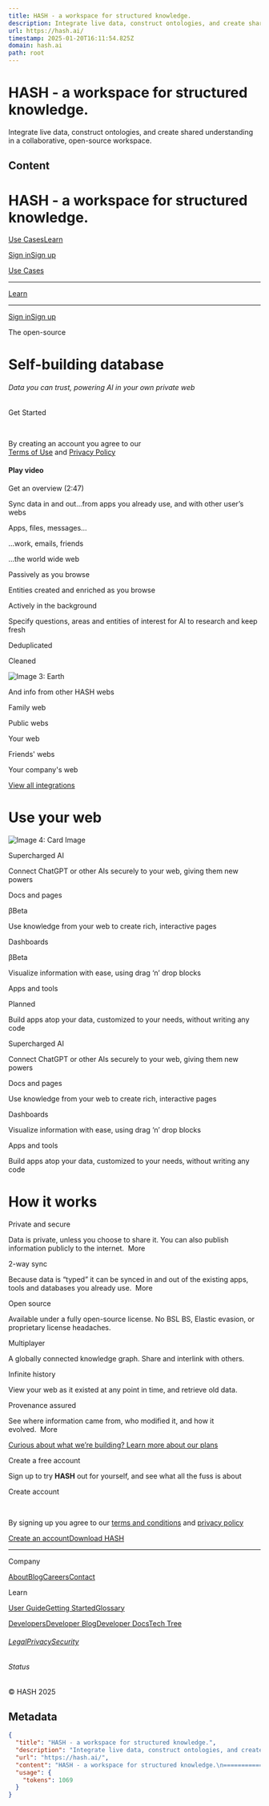 ```yaml
---
title: HASH - a workspace for structured knowledge.
description: Integrate live data, construct ontologies, and create shared understanding in a collaborative, open-source workspace.
url: https://hash.ai/
timestamp: 2025-01-20T16:11:54.825Z
domain: hash.ai
path: root
---
```


# HASH - a workspace for structured knowledge.


Integrate live data, construct ontologies, and create shared understanding in a collaborative, open-source workspace.


## Content

HASH - a workspace for structured knowledge.
===============

[](https://hash.ai/)

[Use Cases](https://hash.ai/cases)[Learn](https://hash.ai/learn)

[Sign in](https://app.hash.ai/signin)[Sign up](https://app.hash.ai/signup)

[Use Cases](https://hash.ai/cases)

* * *

[Learn](https://hash.ai/guide)

* * *

[Sign in](https://app.hash.ai/signin)[Sign up](https://hash.ai/guide/introduction/get-started)

The open-source

Self-building database
======================

###### Data you can trust, powering AI in your own private web

Get Started

​

By creating an account you agree to our  
[Terms of Use](https://hash.ai/legal/terms) and [Privacy Policy](https://hash.ai/legal/privacy)

#### Play video

Get an overview (2:47)

Sync data in and out...from apps you already use, and with other user’s webs

Apps, files, messages…

…work, emails, friends

…the world wide web

Passively as you browse

Entities created and enriched as you browse

Actively in the background

Specify questions, areas and entities of interest for AI to research and keep fresh

Deduplicated

Cleaned

![Image 3: Earth](https://hash.ai/_next/image?url=%2Fimages%2Fearth.png&w=384&q=75)

And info from other HASH webs

Family web

Public webs

Your web

Friends' webs

Your company's web

[View all integrations](https://hash.ai/integrations)

Use your web
============

![Image 4: Card Image](https://hash.ai/_next/image?url=https%3A%2F%2Fhash.ai%2Fcdn-cgi%2Fimagedelivery%2FEipKtqu98OotgfhvKf6Eew%2F072a2ca0-96a7-4cf5-4bc5-c1ff17f50800%2Fpublic&w=3840&q=75)

Supercharged AI

Connect ChatGPT or other AIs securely to your web, giving them new powers  

Docs and pages

βBeta

Use knowledge from your web to create rich, interactive pages  

Dashboards

βBeta

Visualize information with ease, using drag ‘n’ drop blocks  

Apps and tools

Planned

Build apps atop your data, customized to your needs, without writing any code  

Supercharged AI

Connect ChatGPT or other AIs securely to your web, giving them new powers  

Docs and pages

Use knowledge from your web to create rich, interactive pages  

Dashboards

Visualize information with ease, using drag ‘n’ drop blocks  

Apps and tools

Build apps atop your data, customized to your needs, without writing any code  

How it works
============

Private and secure

Data is private, unless you choose to share it. You can also publish information publicly to the internet.  More

2-way sync

Because data is “typed” it can be synced in and out of the existing apps, tools and databases you already use.  More

Open source

Available under a fully open-source license. No BSL BS, Elastic evasion, or proprietary license headaches.  

Multiplayer

A globally connected knowledge graph. Share and interlink with others.  

Infinite history

View your web as it existed at any point in time, and retrieve old data.  

Provenance assured

See where information came from, who modified it, and how it evolved.  More

[Curious about what we’re building? Learn more about our plans](https://hash.ai/about)

Create a free account

Sign up to try **HASH** out for yourself, and see what all the fuss is about

Create account

​

By signing up you agree to our [terms and conditions](https://hash.ai/legal/terms) and [privacy policy](https://hash.ai/legal/privacy)

[](https://hash.ai/)

[Create an account](https://app.hash.ai/signup)[Download HASH](https://hash.ai/guide/introduction/get-started)

* * *

Company

[About](https://hash.ai/about)[Blog](https://hash.ai/blog)[Careers](https://hash.ai/careers)[Contact](https://hash.ai/contact)

Learn

[User Guide](https://hash.ai/guide/introduction)[Getting Started](https://hash.ai/guide/introduction/get-started)[Glossary](https://hash.ai/glossary)

[Developers](https://hash.dev/)[Developer Blog](https://hash.dev/blog)[Developer Docs](https://hash.dev/docs)[Tech Tree](https://hash.dev/roadmap)

[](https://x.com/hashintel)[](https://www.linkedin.com/company/hashintel)[](https://github.com/hashintel/hash)

###### [Legal](https://hash.ai/legal)[Privacy](https://hash.ai/legal/privacy)[Security](https://hash.ai/security)

###### Status

© HASH 2025

## Metadata

```json
{
  "title": "HASH - a workspace for structured knowledge.",
  "description": "Integrate live data, construct ontologies, and create shared understanding in a collaborative, open-source workspace.",
  "url": "https://hash.ai/",
  "content": "HASH - a workspace for structured knowledge.\n===============\n\n[](https://hash.ai/)\n\n[Use Cases](https://hash.ai/cases)[Learn](https://hash.ai/learn)\n\n[Sign in](https://app.hash.ai/signin)[Sign up](https://app.hash.ai/signup)\n\n[Use Cases](https://hash.ai/cases)\n\n* * *\n\n[Learn](https://hash.ai/guide)\n\n* * *\n\n[Sign in](https://app.hash.ai/signin)[Sign up](https://hash.ai/guide/introduction/get-started)\n\nThe open-source\n\nSelf-building database\n======================\n\n###### Data you can trust, powering AI in your own private web\n\nGet Started\n\n​\n\nBy creating an account you agree to our  \n[Terms of Use](https://hash.ai/legal/terms) and [Privacy Policy](https://hash.ai/legal/privacy)\n\n#### Play video\n\nGet an overview (2:47)\n\nSync data in and out...from apps you already use, and with other user’s webs\n\nApps, files, messages…\n\n…work, emails, friends\n\n…the world wide web\n\nPassively as you browse\n\nEntities created and enriched as you browse\n\nActively in the background\n\nSpecify questions, areas and entities of interest for AI to research and keep fresh\n\nDeduplicated\n\nCleaned\n\n![Image 3: Earth](https://hash.ai/_next/image?url=%2Fimages%2Fearth.png&w=384&q=75)\n\nAnd info from other HASH webs\n\nFamily web\n\nPublic webs\n\nYour web\n\nFriends' webs\n\nYour company's web\n\n[View all integrations](https://hash.ai/integrations)\n\nUse your web\n============\n\n![Image 4: Card Image](https://hash.ai/_next/image?url=https%3A%2F%2Fhash.ai%2Fcdn-cgi%2Fimagedelivery%2FEipKtqu98OotgfhvKf6Eew%2F072a2ca0-96a7-4cf5-4bc5-c1ff17f50800%2Fpublic&w=3840&q=75)\n\nSupercharged AI\n\nConnect ChatGPT or other AIs securely to your web, giving them new powers  \n\nDocs and pages\n\nβBeta\n\nUse knowledge from your web to create rich, interactive pages  \n\nDashboards\n\nβBeta\n\nVisualize information with ease, using drag ‘n’ drop blocks  \n\nApps and tools\n\nPlanned\n\nBuild apps atop your data, customized to your needs, without writing any code  \n\nSupercharged AI\n\nConnect ChatGPT or other AIs securely to your web, giving them new powers  \n\nDocs and pages\n\nUse knowledge from your web to create rich, interactive pages  \n\nDashboards\n\nVisualize information with ease, using drag ‘n’ drop blocks  \n\nApps and tools\n\nBuild apps atop your data, customized to your needs, without writing any code  \n\nHow it works\n============\n\nPrivate and secure\n\nData is private, unless you choose to share it. You can also publish information publicly to the internet.  More\n\n2-way sync\n\nBecause data is “typed” it can be synced in and out of the existing apps, tools and databases you already use.  More\n\nOpen source\n\nAvailable under a fully open-source license. No BSL BS, Elastic evasion, or proprietary license headaches.  \n\nMultiplayer\n\nA globally connected knowledge graph. Share and interlink with others.  \n\nInfinite history\n\nView your web as it existed at any point in time, and retrieve old data.  \n\nProvenance assured\n\nSee where information came from, who modified it, and how it evolved.  More\n\n[Curious about what we’re building? Learn more about our plans](https://hash.ai/about)\n\nCreate a free account\n\nSign up to try **HASH** out for yourself, and see what all the fuss is about\n\nCreate account\n\n​\n\nBy signing up you agree to our [terms and conditions](https://hash.ai/legal/terms) and [privacy policy](https://hash.ai/legal/privacy)\n\n[](https://hash.ai/)\n\n[Create an account](https://app.hash.ai/signup)[Download HASH](https://hash.ai/guide/introduction/get-started)\n\n* * *\n\nCompany\n\n[About](https://hash.ai/about)[Blog](https://hash.ai/blog)[Careers](https://hash.ai/careers)[Contact](https://hash.ai/contact)\n\nLearn\n\n[User Guide](https://hash.ai/guide/introduction)[Getting Started](https://hash.ai/guide/introduction/get-started)[Glossary](https://hash.ai/glossary)\n\n[Developers](https://hash.dev/)[Developer Blog](https://hash.dev/blog)[Developer Docs](https://hash.dev/docs)[Tech Tree](https://hash.dev/roadmap)\n\n[](https://x.com/hashintel)[](https://www.linkedin.com/company/hashintel)[](https://github.com/hashintel/hash)\n\n###### [Legal](https://hash.ai/legal)[Privacy](https://hash.ai/legal/privacy)[Security](https://hash.ai/security)\n\n###### Status\n\n© HASH 2025",
  "usage": {
    "tokens": 1069
  }
}
```
